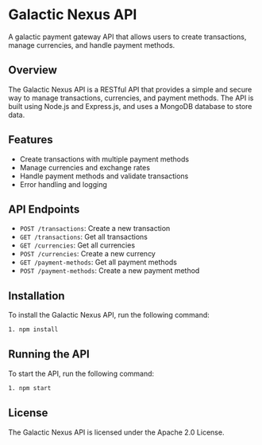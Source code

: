 # Galactic Nexus API

A galactic payment gateway API that allows users to create transactions, manage currencies, and handle payment methods.

## Overview

The Galactic Nexus API is a RESTful API that provides a simple and secure way to manage transactions, currencies, and payment methods. The API is built using Node.js and Express.js, and uses a MongoDB database to store data.

## Features

* Create transactions with multiple payment methods
* Manage currencies and exchange rates
* Handle payment methods and validate transactions
* Error handling and logging

## API Endpoints

* `POST /transactions`: Create a new transaction
* `GET /transactions`: Get all transactions
* `GET /currencies`: Get all currencies
* `POST /currencies`: Create a new currency
* `GET /payment-methods`: Get all payment methods
* `POST /payment-methods`: Create a new payment method

## Installation

To install the Galactic Nexus API, run the following command:

```bash
1. npm install
```

## Running the API

To start the API, run the following command:

```bash
1. npm start
```

## License

The Galactic Nexus API is licensed under the Apache 2.0 License.
